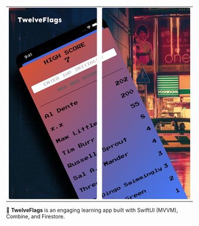 <table style="border-spacing: 10px;">
<tbody>
<tr>
<td><img alt="TwelveFlags Screenshot 0" src="screenshots/Screenshot-0.png"></td>
<td><img alt="TwelveFlags Screenshot 1" src="screenshots/Screenshot-1.png"></td>
</tr>
</tbody>
</table>

🏁 <b>TwelveFlags</b> is an engaging learning app built with SwiftUI (MVVM), Combine, and Firestore.
